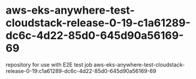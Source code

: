 # aws-eks-anywhere-test-cloudstack-release-0-19-c1a61289-dc6c-4d22-85d0-645d90a56169-69
repository for use with E2E test job aws-eks-anywhere-test-cloudstack-release-0-19:c1a61289-dc6c-4d22-85d0-645d90a56169-69
